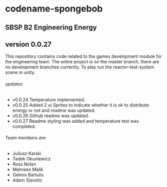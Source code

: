 # codename-spongebob
## SBSP B2 Engineering Energy

## version 0.0.27

This repository contains code related to the games development module for the engineering team. 
The entire project is on the master branch, there are no development branches currently. 
To play run the reactor-test-system scene in unity.

###### updates:
- v0.0.24 Temperature implemented.
- v0.0.25 Added 2 ui Sprites to indicate whether it is ok to distribute energy or not and readme was updated. 
- v0.0.26 Github readme was updated.
- v0.0.27 Readme styling was added and temperature test was completed.

###### Team members are: 
- Juliusz Karski
- Tadek Okuniewicz
- Ross Nolan
- Mehreen Malik
- Gelmis Bartulis
- Adem Slavotic
